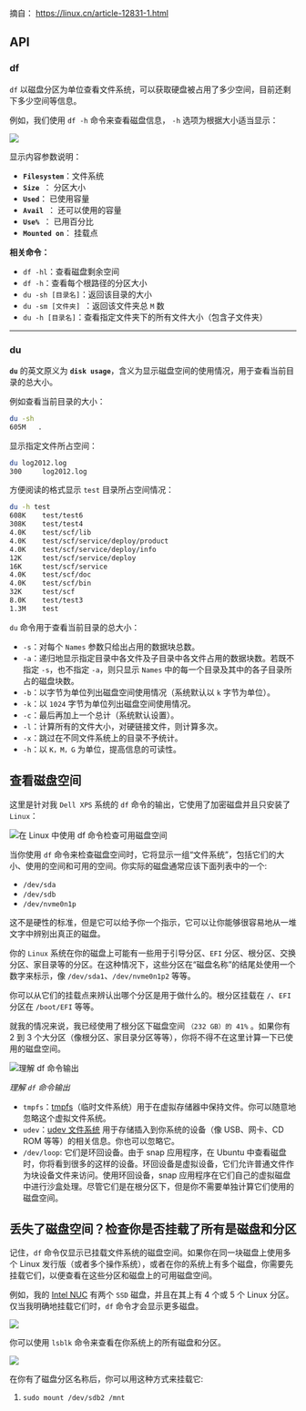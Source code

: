 ```toc

```

摘自： https://linux.cn/article-12831-1.html

## API

### df

`df` 以磁盘分区为单位查看文件系统，可以获取硬盘被占用了多少空间，目前还剩下多少空间等信息。

例如，我们使用 `df -h` 命令来查看磁盘信息， `-h` 选项为根据大小适当显示：

![](./img/005.jpg)

显示内容参数说明：

-   **`Filesystem`**：文件系统
-   **`Size `**： 分区大小
-   **`Used`**： 已使用容量
-   **`Avail `**： 还可以使用的容量
-   **`Use% `**： 已用百分比
-   **`Mounted on`**： 挂载点　

**相关命令：**

-   `df -hl`：查看磁盘剩余空间
-   `df -h`：查看每个根路径的分区大小
-   `du -sh [目录名]`：返回该目录的大小
-   `du -sm [文件夹] `：返回该文件夹总 `M` 数
-   `du -h [目录名]`：查看指定文件夹下的所有文件大小（包含子文件夹）

---

### du

**`du`** 的英文原义为 **`disk usage`**，含义为显示磁盘空间的使用情况，用于查看当前目录的总大小。

例如查看当前目录的大小：

```sh
du -sh
605M   .
```

显示指定文件所占空间：

```sh
du log2012.log 
300     log2012.log
```

方便阅读的格式显示 `test` 目录所占空间情况：

```sh
du -h test
608K    test/test6
308K    test/test4
4.0K    test/scf/lib
4.0K    test/scf/service/deploy/product
4.0K    test/scf/service/deploy/info
12K     test/scf/service/deploy
16K     test/scf/service
4.0K    test/scf/doc
4.0K    test/scf/bin
32K     test/scf
8.0K    test/test3
1.3M    test
```

`du` 命令用于查看当前目录的总大小：

-   `-s`：对每个 `Names` 参数只给出占用的数据块总数。
-   `-a`：递归地显示指定目录中各文件及子目录中各文件占用的数据块数。若既不指定 `-s`，也不指定 `-a`，则只显示 `Names` 中的每一个目录及其中的各子目录所占的磁盘块数。
-   `-b`：以字节为单位列出磁盘空间使用情况（系统默认以 `k` 字节为单位）。
-   `-k`：以 `1024` 字节为单位列出磁盘空间使用情况。
-   `-c`：最后再加上一个总计（系统默认设置）。
-   `-l`：计算所有的文件大小，对硬链接文件，则计算多次。
-   `-x`：跳过在不同文件系统上的目录不予统计。
-   `-h`：以 `K，M，G` 为单位，提高信息的可读性。


## 查看磁盘空间

这里是针对我 `Dell XPS` 系统的 ` df ` 命令的输出，它使用了加密磁盘并且只安装了 `Linux`：

![在 Linux 中使用 df 命令检查可用磁盘空间](./img/001.png)

当你使用 `df` 命令来检查磁盘空间时，它将显示一组“文件系统”，包括它们的大小、使用的空间和可用的空间。你实际的磁盘通常应该下面列表中的一个:

-   `/dev/sda`
-   `/dev/sdb`
-   `/dev/nvme0n1p`

这不是硬性的标准，但是它可以给予你一个指示，它可以让你能够很容易地从一堆文字中辨别出真正的磁盘。

你的 `Linux` 系统在你的磁盘上可能有一些用于引导分区、`EFI` 分区、根分区、交换分区、家目录等的分区。在这种情况下，这些分区在“磁盘名称”的结尾处使用一个数字来标示，像 ` /dev/sda1 `、` /dev/nvme0n1p2 ` 等等。

你可以从它们的挂载点来辨认出哪个分区是用于做什么的。根分区挂载在 `/`、`EFI` 分区在 ` /boot/EFI ` 等等。

就我的情况来说，我已经使用了根分区下磁盘空间 `（232 GB）的 41%` 。如果你有 2 到 3 个大分区（像根分区、家目录分区等等），你将不得不在这里计算一下已使用的磁盘空间。

![理解 df 命令输出](./img/002.png)

_理解 `df` 命令输出_

-   `tmpfs`：[tmpfs](https://www.kernel.org/doc/html/latest/filesystems/tmpfs.html)（临时文件系统）用于在虚拟存储器中保持文件。你可以随意地忽略这个虚拟文件系统。
-   `udev`：[udev 文件系统](https://wiki.debian.org/udev) 用于存储插入到你系统的设备（像 USB、网卡、CD ROM 等等）的相关信息。你也可以忽略它。
-   `/dev/loop`: 它们是环回设备。由于 snap 应用程序，在 Ubuntu 中查看磁盘时，你将看到很多的这样的设备。环回设备是虚拟设备，它们允许普通文件作为块设备文件来访问。使用环回设备，snap 应用程序在它们自己的虚拟磁盘中进行沙盒处理。尽管它们是在根分区下，但是你不需要单独计算它们使用的磁盘空间。

## 丢失了磁盘空间？检查你是否挂载了所有是磁盘和分区

记住，`df` 命令仅显示已挂载文件系统的磁盘空间。如果你在同一块磁盘上使用多个 Linux 发行版（或者多个操作系统），或者在你的系统上有多个磁盘，你需要先挂载它们，以便查看在这些分区和磁盘上的可用磁盘空间。

例如，我的 [Intel NUC](https://itsfoss.com/install-linux-on-intel-nuc/) 有两个 `SSD` 磁盘，并且在其上有 4 个或 5 个 Linux 分区。仅当我明确地挂载它们时，` df ` 命令才会显示更多磁盘。

![](./img/003.png)

你可以使用 `lsblk` 命令来查看在你系统上的所有磁盘和分区。

![](./img/004.png)

在你有了磁盘分区名称后，你可以用这种方式来挂载它:

1.  `sudo mount /dev/sdb2 /mnt`

